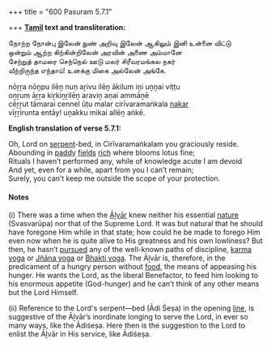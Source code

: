 +++
title = "600 Pasuram 5.7.1"

+++
**[Tamil](/definition/tamil#history "show Tamil definitions") text and transliteration:**

நோற்ற நோன்பு இலேன் நுண் அறிவு இலேன் ஆகிலும் இனி உன்னை விட்டு  
ஒன்றும் ஆற்ற கிற்கின்றிலேன் அரவின் அணை அம்மானே  
சேற்றுத் தாமரை செந்நெல் ஊடு மலர் சிரீவரமங்கல நகர்  
வீற்றிருந்த எந்தாய்! உனக்கு மிகை அல்லேன் அங்கே.

nōṟṟa nōṉpu ilēṉ nuṇ aṟivu ilēṉ ākilum iṉi uṉṉai viṭṭu  
oṉṟum āṟṟa kiṟkiṉṟilēṉ araviṉ aṇai ammāṉē  
cēṟṟut tāmarai cennel ūṭu malar cirīvaramaṅkala [nakar](/definition/nakar#history "show nakar definitions")  
vīṟṟirunta entāy! uṉakku mikai allēṉ aṅkē.

**English translation of verse 5.7.1:**

Oh, Lord on [serpent](/definition/serpent#history "show serpent definitions")-bed, in Cirīvaramaṅkalam you graciously reside.  
Abounding in [paddy](/definition/paddy#history "show paddy definitions") [fields](/definition/field#history "show fields definitions") [rich](/definition/rich#history "show rich definitions") where blooms lotus fine;  
Rituals I haven’t performed any, while of knowledge acute I am devoid  
And yet, even for a while, apart from you I can’t remain;  
Surely, you can’t keep me outside the scope of your protection.

#### Notes

\(i\) There was a time when the [Āḻvār](/definition/aḻvar#vaishnavism "show Āḻvār definitions") knew neither his essential [nature](/definition/nature#history "show nature definitions") (Svasvarūpa) nor that of the Supreme Lord. It was but natural that he should have foregone Him while in that state; how could he be made to forego Him even now when he is quite alive to His greatness and his own lowliness? But then, he hasn’t [pursued](/definition/pursued#history "show pursued definitions") any of the well-known paths of discipline, [karma yoga](/definition/karmayoga#vaishnavism "show karma yoga definitions") or [Jñāna yoga](/definition/jnanayoga#vaishnavism "show Jñāna yoga definitions") or [Bhakti yoga](/definition/bhaktiyoga#vaishnavism "show Bhakti yoga definitions"). The Āḻvār is, therefore, in the predicament of a hungry person without [food](/definition/food#history "show food definitions"), the means of appeasing his hunger. He wants the Lord, as the liberal Benefactor, to feed him looking to his enormous appetite (God-hunger) and he can’t think of any other means but the Lord Himself.

\(ii\) Reference to the Lord's serpent—bed (Ādi Śeṣa) in the opening [line](/definition/line#history "show line definitions"), is suggestive of the Āḻvār’s inordinate longing to serve the Lord, in ever so many ways, like the Ādiśeṣa. Here then is the suggestion to the Lord to enlist the Āḻvār in His service, like Ādiśeṣa.


